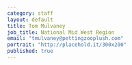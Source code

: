 ```yaml
---
category: staff
layout: default
title: Tom Mulvaney
job_title: National Mid West Region
email: "tmulvaney@pettingzooplush.com"
portrait: "http://placehold.it/300x200"
published: true
---
```


